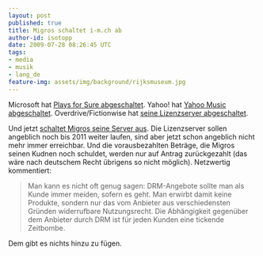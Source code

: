 ```yaml
---
layout: post
published: true
title: Migros schaltet i-m.ch ab
author-id: isotopp
date: 2009-07-28 08:26:45 UTC
tags:
- media
- musik
- lang_de
feature-img: assets/img/background/rijksmuseum.jpg
---
```

Microsoft hat <a href='http://blog.koehntopp.de/archives/2077-Microsoft-schaltet-Plays-for-Sure-ab.html'>Plays for Sure abgeschaltet</a>. Yahoo! hat <a href='http://blog.koehntopp.de/archives/2183-Yahoo!-schaltet-Yahoo-Music-ab.html'>Yahoo Music abgeschaltet</a>. Overdrive/Fictionwise hat <a href='http://blog.koehntopp.de/archives/2329-FictionwiseOverdrive-schaltet-DRM-Server-ab.html'>seine Lizenzserver abgeschaltet</a>.

Und jetzt <a href='http://netzwertig.com/2009/07/27/drm-migros-schliesst-download-shop-i-m-ch-kunden-verlieren-gekaufte-songs/'>schaltet Migros seine Server aus</a>. Die Lizenzserver sollen angeblich noch bis 2011 weiter laufen, sind aber jetzt schon angeblich nicht mehr immer erreichbar. Und die vorausbezahlten Beträge, die Migros seinen Kudnen noch schuldet, werden nur auf Antrag zurückgezahlt (das wäre nach deutschem Recht übrigens so nicht möglich). Netzwertig kommentiert: <blockquote>Man kann es nicht oft genug sagen: DRM-Angebote sollte man als Kunde immer meiden, sofern es geht. Man erwirbt damit keine Produkte, sondern nur das vom Anbieter aus verschiedensten Gründen widerrufbare Nutzungsrecht. Die Abhängigkeit gegenüber dem Anbieter durch DRM ist für jeden Kunden eine tickende Zeitbombe.</blockquote> Dem gibt es nichts hinzu zu fügen.
